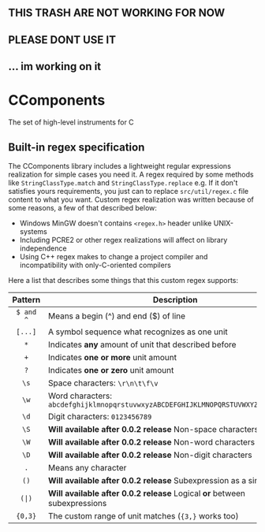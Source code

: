 ## THIS TRASH ARE NOT WORKING FOR NOW
## PLEASE DONT USE IT
## ... im working on it

# CComponents
The set of high-level instruments for C

## Built-in regex specification
The CComponents library includes a lightweight regular expressions realization for simple cases you need it. A regex required by some methods like `StringClassType.match` and `StringClassType.replace` e.g.
If it don't satisfies yours requirements, you just can to replace `src/util/regex.c` file content to what you want. Custom regex realization was written because of some reasons, a few of that described below:
- Windows MinGW doesn't contains `<regex.h>` header unlike UNIX-systems
- Including PCRE2 or other regex realizations will affect on library independence
- Using C++ regex makes to change a project compiler and incompatibility with only-C-oriented compilers

Here a list that describes some things that this custom regex supports:

|  Pattern  | Description                                                                        |
|:---------:| ---------------------------------------------------------------------------------- |
| `$ and ^` | Means a begin (^) and end ($) of line                                              |
|  `[...]`  | A symbol sequence what recognizes as one unit                                      |
|    `*`    | Indicates **any** amount of unit that described before                             |
|    `+`    | Indicates **one or more** unit amount                                              |
|    `?`    | Indicates **one or zero** unit amount                                              |
|   `\s`    | Space characters: `\r\n\t\f\v `                                                    |
|   `\w`    | Word characters: `abcdefghijklmnopqrstuvwxyzABCDEFGHIJKLMNOPQRSTUVWXYZ0123456789_` |
|   `\d`    | Digit characters: `0123456789`                                                     |
|   `\S`    | **Will available after 0.0.2 release** Non-space characters                        |
|   `\W`    | **Will available after 0.0.2 release** Non-word characters                         |
|   `\D`    | **Will available after 0.0.2 release** Non-digit characters                        |
|    `.`    | Means any character                                                                |
|   `()`    | **Will available after 0.0.2 release** Subexpression as a single unit              |
|  `(\|)`   | **Will available after 0.0.2 release** Logical **or** between subexpressions       |
|  `{0,3}`  | The custom range of unit matches (`{3,}` works too)                                |
